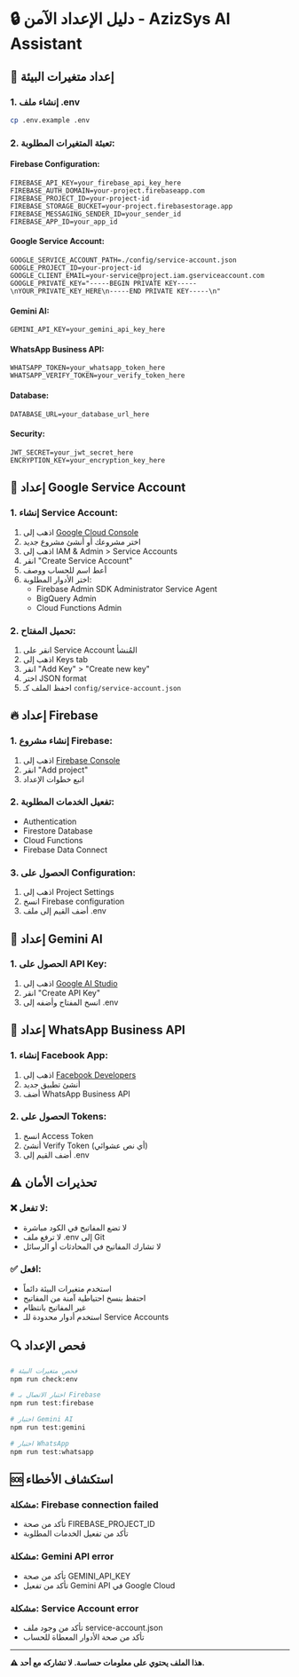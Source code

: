 # 🔒 دليل الإعداد الآمن - AzizSys AI Assistant

## 🚨 إعداد متغيرات البيئة

### 1. إنشاء ملف .env
```bash
cp .env.example .env
```

### 2. تعبئة المتغيرات المطلوبة:

#### Firebase Configuration:
```env
FIREBASE_API_KEY=your_firebase_api_key_here
FIREBASE_AUTH_DOMAIN=your-project.firebaseapp.com
FIREBASE_PROJECT_ID=your-project-id
FIREBASE_STORAGE_BUCKET=your-project.firebasestorage.app
FIREBASE_MESSAGING_SENDER_ID=your_sender_id
FIREBASE_APP_ID=your_app_id
```

#### Google Service Account:
```env
GOOGLE_SERVICE_ACCOUNT_PATH=./config/service-account.json
GOOGLE_PROJECT_ID=your-project-id
GOOGLE_CLIENT_EMAIL=your-service@project.iam.gserviceaccount.com
GOOGLE_PRIVATE_KEY="-----BEGIN PRIVATE KEY-----\nYOUR_PRIVATE_KEY_HERE\n-----END PRIVATE KEY-----\n"
```

#### Gemini AI:
```env
GEMINI_API_KEY=your_gemini_api_key_here
```

#### WhatsApp Business API:
```env
WHATSAPP_TOKEN=your_whatsapp_token_here
WHATSAPP_VERIFY_TOKEN=your_verify_token_here
```

#### Database:
```env
DATABASE_URL=your_database_url_here
```

#### Security:
```env
JWT_SECRET=your_jwt_secret_here
ENCRYPTION_KEY=your_encryption_key_here
```

## 🔑 إعداد Google Service Account

### 1. إنشاء Service Account:
1. اذهب إلى [Google Cloud Console](https://console.cloud.google.com)
2. اختر مشروعك أو أنشئ مشروع جديد
3. اذهب إلى IAM & Admin > Service Accounts
4. انقر "Create Service Account"
5. أعط اسم للحساب ووصف
6. اختر الأدوار المطلوبة:
   - Firebase Admin SDK Administrator Service Agent
   - BigQuery Admin
   - Cloud Functions Admin

### 2. تحميل المفتاح:
1. انقر على Service Account المُنشأ
2. اذهب إلى Keys tab
3. انقر "Add Key" > "Create new key"
4. اختر JSON format
5. احفظ الملف كـ `config/service-account.json`

## 🔥 إعداد Firebase

### 1. إنشاء مشروع Firebase:
1. اذهب إلى [Firebase Console](https://console.firebase.google.com)
2. انقر "Add project"
3. اتبع خطوات الإعداد

### 2. تفعيل الخدمات المطلوبة:
- Authentication
- Firestore Database
- Cloud Functions
- Firebase Data Connect

### 3. الحصول على Configuration:
1. اذهب إلى Project Settings
2. انسخ Firebase configuration
3. أضف القيم إلى ملف .env

## 🤖 إعداد Gemini AI

### 1. الحصول على API Key:
1. اذهب إلى [Google AI Studio](https://makersuite.google.com/app/apikey)
2. انقر "Create API Key"
3. انسخ المفتاح وأضفه إلى .env

## 📱 إعداد WhatsApp Business API

### 1. إنشاء Facebook App:
1. اذهب إلى [Facebook Developers](https://developers.facebook.com)
2. أنشئ تطبيق جديد
3. أضف WhatsApp Business API

### 2. الحصول على Tokens:
1. انسخ Access Token
2. أنشئ Verify Token (أي نص عشوائي)
3. أضف القيم إلى .env

## ⚠️ تحذيرات الأمان

### ❌ لا تفعل:
- لا تضع المفاتيح في الكود مباشرة
- لا ترفع ملف .env إلى Git
- لا تشارك المفاتيح في المحادثات أو الرسائل

### ✅ افعل:
- استخدم متغيرات البيئة دائماً
- احتفظ بنسخ احتياطية آمنة من المفاتيح
- غير المفاتيح بانتظام
- استخدم أدوار محدودة للـ Service Accounts

## 🔍 فحص الإعداد

```bash
# فحص متغيرات البيئة
npm run check:env

# اختبار الاتصال بـ Firebase
npm run test:firebase

# اختبار Gemini AI
npm run test:gemini

# اختبار WhatsApp
npm run test:whatsapp
```

## 🆘 استكشاف الأخطاء

### مشكلة: Firebase connection failed
- تأكد من صحة FIREBASE_PROJECT_ID
- تأكد من تفعيل الخدمات المطلوبة

### مشكلة: Gemini API error
- تأكد من صحة GEMINI_API_KEY
- تأكد من تفعيل Gemini API في Google Cloud

### مشكلة: Service Account error
- تأكد من وجود ملف service-account.json
- تأكد من صحة الأدوار المعطاة للحساب

---

**⚠️ هذا الملف يحتوي على معلومات حساسة. لا تشاركه مع أحد.**